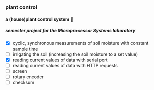 ### plant control
#### a (house)plant control system 🌱
##### semester project for the Microprocessor Systems laboratory

- [x] cyclic, synchronous measurements of soil moisture with constant sample time
- [ ] irrigating the soil (increasing the soil moisture to a set value)
- [x] reading current values of data with serial port
- [ ] reading current values of data with HTTP requests
- [ ] screen
- [ ] rotary encoder
- [ ] checksum
